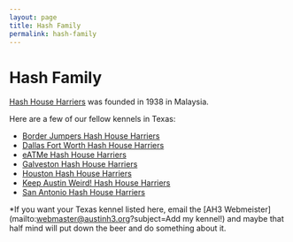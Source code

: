 ```yaml
---
layout: page
title: Hash Family
permalink: hash-family
---
```

# Hash Family

[Hash House Harriers](https://en.wikipedia.org/wiki/Hash_House_Harriers) was founded in 1938 in Malaysia.

Here are a few of our fellow kennels in Texas:

- [Border Jumpers Hash House Harriers](https://www.bjhash.com/)
- [Dallas Fort Worth Hash House Harriers](https://dfwhhh.org/)
- [eATMe Hash House Harriers](https://eatmeh3.weebly.com/)
- [Galveston Hash House Harriers](https://galvestonh3.tripod.com/)
- [Houston Hash House Harriers](https://h4.org/)
- [Keep Austin Weird! Hash House Harriers](https://www.kawh3.com/)
- [San Antonio Hash House Harriers](https://www.sah3.com/)

*If you want your Texas kennel listed here, email the [AH3 Webmeister](mailto:webmaster@austinh3.org?subject=Add my kennel!) and maybe that half mind will put down the beer and do something about it. 
